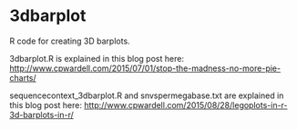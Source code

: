 # 3dbarplot

R code for creating 3D barplots.  

3dbarplot.R is explained in this blog post here:
http://www.cpwardell.com/2015/07/01/stop-the-madness-no-more-pie-charts/

sequencecontext_3dbarplot.R and snvspermegabase.txt are explained in this blog post here:
http://www.cpwardell.com/2015/08/28/legoplots-in-r-3d-barplots-in-r/
